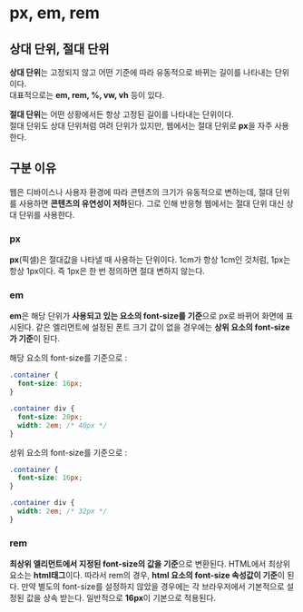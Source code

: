 # px, em, rem

## 상대 단위, 절대 단위

**상대 단위**는 고정되지 않고 어떤 기준에 따라 유동적으로 바뀌는 길이를 나타내는 단위이다.<br> 대표적으로는 **em, rem, %, vw, vh** 등이 있다.

**절대 단위**는 어떤 상황에서든 항상 고정된 길이를 나타내는 단위이다.<br>절대 단위도 상대 단위처럼 여려 단위가 있지만, 웹에서는 절대 단위로 **px**을 자주 사용한다. <br>

## 구분 이유

웹은 디바이스나 사용자 환경에 따라 콘텐츠의 크기가 유동적으로 변하는데, 절대 단위를 사용하면 **콘텐츠의 유연성이 저하**된다. 그로 인해 반응형 웹에서는 절대 단위 대신 상대 단위를 사용한다.

### px

**px**(픽셀)은 절대값을 나타낼 때 사용하는 단위이다. 1cm가 항상 1cm인 것처럼, 1px는 항상 1px이다. 즉 1px은 한 번 정의하면 절대 변하지 않는다.

### em

**em**은 해당 단위가 **사용되고 있는 요소의 font-size를 기준**으로 px로 바뀌어 화면에 표시된다. 같은 엘리먼트에 설정된 폰트 크기 값이 없을 경우에는 **상위 요소의 font-size가 기준**이 된다.

해당 요소의 font-size를 기준으로 :

```css
.container {
  font-size: 16px;
}

.container div {
  font-size: 20px;
  width: 2em; /* 40px */
}
```

상위 요소의 font-size를 기준으로 :

```css
.container {
  font-size: 16px;
}

.container div {
  width: 2em; /* 32px */
}
```

### rem

**최상위 엘리먼트에서 지정된 font-size의 값을 기준**으로 변환된다. HTML에서 최상위 요소는 **html태그**이다. 따라서 rem의 경우, **html 요소의 font-size 속성값이 기준**이 된다. 만약 별도의 font-size를 설정하지 않았을 경우에는 각 브라우저에서 기본적으로 설정된 값을 상속 받는다. 일반적으로 **16px**이 기본으로 적용된다.
